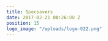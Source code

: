```yaml
---
title: Specsavers
date: 2017-02-21 00:26:00 Z
position: 15
logo_image: "/uploads/logo-022.png"
---
```


